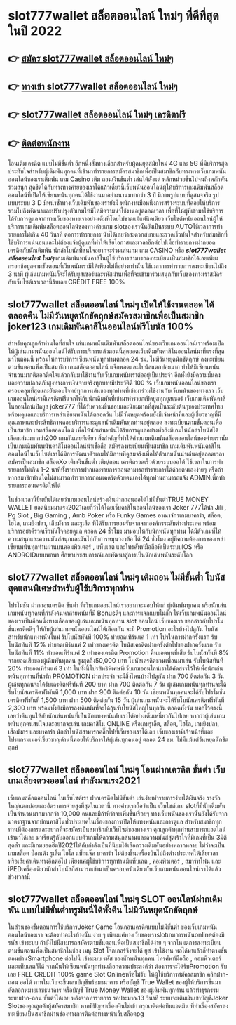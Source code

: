 # slot777wallet สล็อตออนไลน์ ใหม่ๆ  ที่ดีที่สุดในปี 2022

## 👉 [สมัคร slot777wallet สล็อตออนไลน์ ใหม่ๆ](https://slot777wallet.com/)
## 👉 [ทางเข้า slot777wallet สล็อตออนไลน์ ใหม่ๆ](https://slot777wallet.com/)
## 👉 [slot777wallet สล็อตออนไลน์ ใหม่ๆ เครดิตฟรี](https://slot777wallet.com/)
## 👉 [ติดต่อพนักงาน](https://slot777wallet.com/)


โอนเติมเครดิต แบบไม่มีขั้นต่ำ  อีกหนึ่งสิ่งทางเลือกสำหรับผู้คนยุคสมัยใหม่ 4G และ 5G ที่มีบริการสุดประทับใจสำหรับผู้เดิมพันทุกคนที่เข้ามาทำรายการสมัครสมาชิกเพื่อเป็นสมาชิกกับทางทางเว็บเกมพนันออนไลน์ของเราเดิมพัน เกม Casino  เติม ถอนเงินขั้นต่ำ เล่นได้ตั้งแต่ หลักหน่วยขึ้นไปจนถึงหลักพัน ร่วมสนุก สุดขีดได้กับทางทางค่ายของเราได้แล้วเดี๋ยวนี้เว็บพนันออนไลน์ผู้ให้บริการเกมเดิมพันสล็อตออนไลน์ที่เปิดให้เซียนพนันทุกคนได้ใช้งานมาอย่างนานมากกว่า 3 ปี มีภาพรูปแบบที่ดูสมจจริง รูปแบบระบบ 3 D
มิหนำซ้ำทางเว็บเดิมพันของเรายังมี พนักงานมือหนึ่งการสร้างระบบที่คอยให้บริการ  รวมไปถึงพัฒนาและปรับปรุงตัวเกมให้มีให้มีความน่าใช้งานอยู่ตลอดเวลา เพื่อที่ให้ผู้ที่เข้ามาใช้บริการได้รับการดูแลจากทางเว็บของทางเราอย่างเต็มที่โดยไม่ขาดแม้แต่นิดเดียว เว็บไซต์พนันออนไลน์ผู้ให้บริการเกมเดิมพันสล็อตออนไลน์ของทางค่ายเกม slotของเรานั้นยังเป็นระบบ AUTOใช้เวลาการทำรายการไม่เกิน 40 วินาที ต่อการทำรายการ นับได้เลยว่าสะดวกสบายและรวดเร็วทันใจสำหรับสมาชิกที่ใช้บริการแน่นอนและไม่ต้องแจ้งผู้ดูแลที่ทำให้เสียโอกาสและเวลาอีกต่อไปเมื่อทำรายการฝากยอดเครดิตกับนักเดิมพัน
นักล่าโบนัสที่สนใจอยากจะร่วมเล่นเกม เกม CASINO  หรือ ***slot777wallet สล็อตออนไลน์ ใหม่ๆ*** เกมเดิมพันพนันคาสิโนผู้ใช้บริการสามารถลงทะเบียนเป็นสมาชิกได้เลยเพียงกรอกข้อมูลตามขั้นตอนที่เว็บพนันเรามีให้เพียงไม่กี่อย่างเท่านั้น ใช้เวลาการทำรายการลงทะเบียนไม่ถึง 3 นาที ผู้เล่นเกมพนันก็จะได้รับยูสเซอร์และรหัสผ่านเพื่อที่จะเข้ามาร่วมสนุกกับเว็บของทางเราสมัครกับเว็บไซต์เราเวลานี้รับเลย CREDIT FREE 100%

## slot777wallet สล็อตออนไลน์ ใหม่ๆ เปิดให้ใช้งานตลอด ได้ตลอดคืน ไม่มีวันหยุดนักขัตฤกษ์สมัครสมาชิกเพื่อเป็นสมาชิก joker123 เกมเดิมพันคาสิโนออนไลน์ฟรีโบนัส 100%

สำหรับคุณลูกค้าท่านใดที่สนใจ เล่นเกมพนันเดิมพันสล็อตออนไลน์ของเว็บเกมออนไลน์เราพร้อมเปิดให้ผู้เล่นเกมพนันออนไลน์ได้รับการบริการแล้วตอนนี้สุดยอดเว็บเดิมพันคาสิโนออนไลน์มาที่แรงที่สุดมาในตอนนี้ พร้อมให้การบริการเซียนพนันทุกท่านตลอด 24 ชม. ไม่มีวันหยุดนักขัตฤกษ์ ลงทะเบียนตามขั้นตอนเพื่อเป็นสมาชิก เกมสล็อตออนไลน์ แจ็กพอตและโบนัสแตกบ่อยมาก ทำให้มีเซียนพนันจำนวนมากติดอกติดใจแล้วกลับมาใช้งานกับเว็บเกมพนันเราต่ออยู่เป็นประจำ อีกทั้งยังมีความมั่นคงและความปลอดภัยสูงทางการเงินจ่ายจริงทุกบาทมีประวัติดี 100 % เว็บเกมพนันออนไลน์ของเราครอบคลุมที่สุดและยังตอบโจทย์ทุกการเล่นของทุกท่านที่เข้ามาร่วมใช้งานกับเว็บพนันของทางเรา
เว็บเกมออนไลน์เรามีเครดิตฟรีแจกให้กับนักเดิมพันที่เข้ามาทำรายกเปิดยูสทุกยูสเซอร์ เว็บเกมเดิมพันคาสิโนออนไลน์เปิดยูส joker777 ที่ได้รับความชื่นชอบและนิยมมากที่สุดเป็นระดับต้นๆของประเทศไทย พร้อมดูแลและบริการเหล่าเซียนพนันได้ตลอดวัน ไม่มีวันหยุดพร้อมยังมีเจ้าหน้าที่และผู้เชี่ยวชาญที่มีคุณภาพและประสิทธิภาพคอยบริการและดูแลนักเดิมพันทุกท่านอยู่ตลอด ลงทะเบียนตามขั้นตอนเพื่อเป็นสมาชิก เกมสล็อตออนไลน์ เพื่อให้นักเล่นพนันได้รับการดูแลอย่างทั่วถึงมีเกมให้นักล่าโบนัสได้เลือกเล่นมากกว่า200 เกมกันเลยทีเดียว
สิ่งสำคัญที่ทำให้ค่ายเกมเดิมพันสล็อตออนไลน์ของค่ายเรานั้นเป็นเกมเดิมพันพนันคาสิโนออนไลน์น่าเชื่อถือ สมัครลงทะเบียนเป็นสมาชิก  เกมเดิมพันพนันคาสิโนออนไลน์ในเว็บไซต์เราได้มีการพัฒนาตัวเกมให้มีภาพที่ดูสมจริงเพื่อให้ตัวเกมนั้นน่าเล่นอยู่ตลอดเวลา สมัครเป็นสมาชิก สล็อตXo เติมเงินขั้นต่ำ เติม/ถอน เครดิตรวดเร็วด้วยระบบออโต้ ใช้เวลาในการทำรายการไม่เกิน 1-2 นาทีทั้งรายการฝากและรายการถอนสามารถทำรายการได้ด้วยตนเองง่ายๆ หรือถ้าหากสมาชิกท่านใดไม่สามารถทำรายการถอนเคดริตด้วยตนเองได้ทุกท่านสามารถแจ้ง ADMINเพื่อทำรายการถอนเครดิตให้ได้

ในช่วงเวลานี้ยืนยันได้เลยว่าเกมออนไลน์สร้างเงินฝากถอนออโต้ไม่มีขั้นต่ำTRUE MONEY WALLET ยอดนิยมมาแรง2021เลยก็ว่าได้โดยเว็บคาสิโนออนไลน์ของเรา Joker 777ได้นำ  Jili , Pg Slot , Big Gaming , Amb Poker หรือ Funky Games อาณาจักรเกมบาคาร่า, สล็อต, ไฮโล, เกมยิงปลา, เสือมังกร และรูเล็ต ที่ได้รับการยอมรับจากจากองค์กรระดับต่างประเทศ พร้อมบริการอย่าดีรวดเร็วทันใจคอยดูแล ตลอด 24 ชั่วโมง มามอบให้กับนักพนันทุกท่าน ได้มีตัวเกมที่ให้ความสนุกและความมันส์สนุกและมันไปกับการหมุนวงวล้อ ได้ 24 ชั่วโมง อยู่ที่ความต้องการของเหล่าเซียนพนันทุกท่านผ่านบนคอมพิวเตอร์ , แท็บเลต และโทรศัพท์มือถือที่เป็นระบบIOS หรือ ANDROIDแบบพกพา ศึกษาประสบการณ์และพัฒนาสู่การเป็นนักเล่นพนันระดับโลก

## slot777wallet สล็อตออนไลน์ ใหม่ๆ เติมถอน ไม่มีขั้นต่ำ โบนัสสุดแสนพิเศษสำหรับผู้ใช้บริการทุกท่าน

โปรโมชั่น ฝากถอนเครดิต ขั้นต่ำ ที่เว็บเกมออนไลน์เราอยากจะมอบให้แก่  ผู้เดิมพันทุกคน หรือนักเล่นเกมพนันทุกคนที่กำลังค้นหาค่ายพนันที่มี Bonusดีๆ และการแจกแบบไม่กั๊ก ให้เว็บเกมพนันออนไลน์ของเราเป็นอีกหนึ่งทางเลือกของผู้เล่นเกมพนันทุกท่าน slot ออนไลน์ เว็บของเรา ขอกล่าวกับโปรโมชั่นเครดิตดีๆ ให้กับผู้เล่นเกมพนันออนไลน์ได้เลือกกัน จะมี Promotion อะไรบ้างไปดูกัน
โบนัสสำหรับนักแทงพนันใหม่ รับโบนัสทันที 100% ทำยอดเทิร์นแค่ 1 เท่า
โปรในการฝากครั้งแรก รับโบนัสทันที 12% ทำยอดเทิร์นแค่ 2 เท่าของเครดิต
โบนัสเครดิตฝากครั้งต่อไปของฝากครั้งแรก รับโบนัสทันที 11% ทำยอดเทิร์นแค่ 2 เท่าของเครดิต
 Promotion คืนยอดทุนที่เสีย รับโบนัสทันที 8% จากยอดเสียของผู้เดิมพันทุกคน สูงสุดถึง50,000 บาท
โบนัสเครดิตชวนเพื่อนมาเล่น รับโบนัสทันที 20% ทำยอดเทิร์นแค่ 3 เท่า
ในทั้งนี้โปรสิทธิพิเศษที่เว็บเกมออนไลน์เราได้คัดสรรไว้ให้เพื่อนักเล่นพนันทุกท่านที่น่ารัก  PROMOTION ฝากประจำ จะมีสิ่งไหนบ้างไปดูกัน
ฝาก 700 ติดต่อกัน 3 วัน ผู้เล่นทุกคนจะได้รับเครดิตฟรีทันที 200 บาท
ฝาก 700 ติดต่อกัน 7 วัน ผู้เล่นเกมพนันทุกท่านจะได้รับโบนัสเครดิตฟรีทันที 1,000 บาท
ฝาก 900 ติดต่อกัน 10 วัน เซียนพนันทุกคนจะได้รับโปรโมชั่นเครดิตฟรีทันที 1,500 บาท
ฝาก 500 ติดต่อกัน 15 วัน ผู้เล่นเกมพนันจะได้รับโบนัสเครดิตฟรีทันที 2,300 บาท
พร้อมทั้งยังมีการลงเดิมพันที่จะได้ลุ้นรับโบนัสใหญ่ในทุกวัน ตลอดทั้งวัน บอกไว้ตรงนี้เลยว่าคืนทุนให้กับนักเล่นพนันที่เป็นนักแทงพนันกับเราได้อย่างเต็มเหนี่ยวกันไปเลย หากว่าผู้เล่นเกมพนันทุกคนสนใจและอยากจะเล่น เกมคาสิโน ONLINE หรือเกมรูเล็ต, สล็อต, ไฮโล, เกมยิงปลา, เสือมังกร และบาคาร่า นักล่าโบนัสสามารถคลิ๊กไปที่เว็บของเราได้เลย เว็บของเรามีเจ้าหน้าที่และโปรแกรมเมอร์เชี่ยวชาญด้านนี้คอยให้บริการให้ผู้เล่นทุกคนอยู่ ตลอด 24 ชม. ไม่มีแม้แต่วันหยุดนักขัตฤกษ์

## slot777wallet สล็อตออนไลน์ ใหม่ๆ โอนฝากเครดิต ขั้นต่ำ  เว็บเกมเสี่ยงดวงออนไลน์ กำลังมาแรง2021

เว็บเกมสล็อตออนไลน์ ในเว็บไซต์เรา ฝากเครดิตไม่มีขั้นต่ำ เล่นง่ายทำรายการง่ายได้เงินจริง รางวัลใหญ่แตกบ่อยและอัตราการจ่ายสูงที่สุดในเวลานี้ ทางค่ายเราถือว่าเป็น เว็บไซต์เกม slotที่มีนักเดิมพันเป็นจำนวนมากมากกว่า 10,000 คนและมีถ้าทีว่าจะเพิ่มขึ้นเรื่อยๆ ทางเว็บพนันของเรานั้นยังได้รับจากมาตราฐานจากบ่อนคาสิโนทั่วประเทศในเรื่องของการเปิดให้แทงพนันและการดูแล สำหรับสมาชิกทุกท่านที่ต้องการและอยากที่จะสมัครเป็นสมาชิกกับเว็บไซต์ของทางเรา คุณลูกค้าทุกท่านสามารถแอดไลน์เข้ามาได้เลย
	มาเรียนรู้กับออกแบบตัวเกมให้ความสนุกสนานและความมันส์สุดเร้าใจที่มีเกมที่เป็น 3มิติสุดล้ำ และมีเกมยอดฮิตปี2021ให้กับกำลังเป็นที่นิยมได้เลือกวางเดิมพันอย่างหลากหลาย  ไม่ว่าจะเป็นเกมสล็อต ป๊อกเด้ง รูเล็ต ไฮโล แบ็กแจ๊ค บาคาร่า ไม่ต้องขึ้นเครื่องบินไปถึงต่างประเทศให้เสียเวลา หรือเสียค่าเดินทางอีกต่อไป เพียงแค่ผู้ใช้บริการทุกท่านมีแท็บเลต , คอมพิวเตอร์ , สมาร์ทโฟน และ iPEDเครื่องเดียวนักล่าโบนัสก็สามารถเข้ามาเป็นครอบครัวเดียวกับเว็บเกมพนันออนไลน์เราได้แล้วช่วงเวลานี้

## slot777wallet สล็อตออนไลน์ ใหม่ๆ SLOT ออนไลน์ฝากเดิมพัน แบบไม่มีขั้นต่ำทรูมันนี่ได้ทั้งคืน ไม่มีวันหยุดนักขัตฤกษ์

ในส่วนของขั้นตอนการใช้บริการJoker Game โอนถอนเครดิตแบบไม่มีขั้นต่ำ ของเว็บเกมพนันออนไลน์ของเรา จะต้องทำอะไรบ้างนั้น ง่าย ๆ เพียงแค่ทางเว็บของเราslotเกมการพนันonlineต้องมี รหัส เข้าระบบ ถ้ายังไม่มีสามารถสมัครตามขั้นตอนเพื่อเป็นสมาชิกได้ง่าย ๆ จากโหมดการลงทะเบียนตามขั้นตอนเพื่อเป็นสมาชิกในช่อง เมนู Slot โจ๊กเกอร์จึงจะได้ ยูส เข้าใช้งาน พอได้มาแล้วก็ทำตามขั้นตอนผ่านSmartphone ต่อไปนี้
เข้าระบบ รหัส  ของนักพนันทุกคน โทรศัพท์มือถือ , คอมพิวเตอร์ และแท็บเลตก็ได้
จากนั้นให้เซียนพนันทุกท่านเลือกความประสงค์ว่า ต้องการจะได้รับPromotion รับเลย FREE CREDIT 100% game Slot Onlineหรือไม่รับ
ให้ผู้ใช้บริการสมัครสมาชิก คลิกฝาก-ถอน ออโต้ ภาพในเว็บจะขึ้นเลขบัญชีพร้อมธนาคาร หรือบัญชี True Wallet ของผู้ให้บริการขึ้นมา
คัดลอกหมายเลขธนาคาร หรือบัญชี  True Money Wallet ของผู้เดิมพันทุกท่าน แล้วทำธุรกรรมระบบฝาก-ถอน ขั้นต่ำได้เลย
หลังจากทำรายการ รอประมาณ13 วินาที ระบบจะเติมเงินเข้าบัญชีJoker Slotของคุณลูกค้าผู้สมัครสมาชิก
หากมีปัญหาเรื่องเงินไม่เข้า กรุณาติดต่อทีมแอดมิน ที่ทำเรื่องสมัครลงทะเบียนเป็นสมาชิกผ่านช่องทางการติดต่อทางหน้าเว็บสล็อตpg


